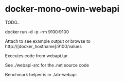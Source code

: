 docker-mono-owin-webapi
=======================

TODO..

docker run -d -p -rm 9100:9100

Attach to see example output or browse to http://[docker_hostname]:9100/values

Executes code from webapi.tar

See ./webapi-src for the .net source code

Benchmark helper is in ./ab-webapi